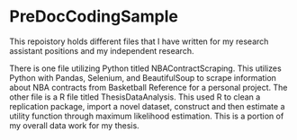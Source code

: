 # PreDocCodingSample
This repoistory holds different files that I have written for my research assistant positions and my independent research. 

There is one file utilizing Python titled NBAContractScraping. This utilizes Python with Pandas, Selenium, and BeautifulSoup to scrape information about NBA contracts from Basketball Reference for a personal project. 
The other file is a R file titled ThesisDataAnalysis. This used R to clean a replication package, import a novel dataset, construct and then estimate a utility function through maximum likelihood estimation. This is a portion of my overall data work for my thesis.
